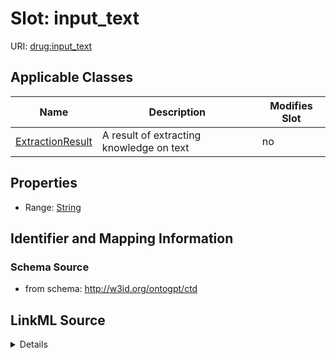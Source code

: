 

# Slot: input_text

URI: [drug:input_text](http://w3id.org/ontogpt/drug/input_text)



<!-- no inheritance hierarchy -->





## Applicable Classes

| Name | Description | Modifies Slot |
| --- | --- | --- |
| [ExtractionResult](ExtractionResult.md) | A result of extracting knowledge on text |  no  |







## Properties

* Range: [String](String.md)





## Identifier and Mapping Information







### Schema Source


* from schema: http://w3id.org/ontogpt/ctd




## LinkML Source

<details>
```yaml
name: input_text
from_schema: http://w3id.org/ontogpt/ctd
rank: 1000
alias: input_text
owner: ExtractionResult
domain_of:
- ExtractionResult
range: string

```
</details>